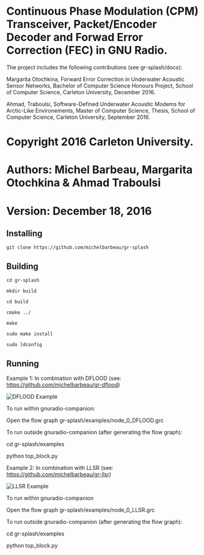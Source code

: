 #  Continuous Phase Modulation (CPM) Transceiver, Packet/Encoder Decoder and Forwad Error Correction (FEC) in GNU Radio.

The project includes the following contributions (see gr-splash/docs):

Margarita Otochkina, Forward Error Correction in Underwater Acoustic Sensor Networks, Bachelor of Computer Science Honours Project, School of Computer Science, Carleton University, December 2016.

Ahmad, Traboulsi, Software-Defined Underwater Acoustic Modems for Arctic-Like Environements, Master of Computer Science, Thesis, School of Computer Science, Carleton University, September 2016.


# Copyright 2016 Carleton University.
# Authors: Michel Barbeau, Margarita Otochkina & Ahmad Traboulsi
# Version: December 18, 2016

## Installing 

`git clone https://github.com/michelbarbeau/gr-splash`

## Building


```
cd gr-splash

mkdir build

cd build 

cmake ../

make

sudo make install

sudo ldconfig

```

## Running

Example 1: In combination with DFLOOD (see: https://github.com/michelbarbeau/gr-dflood)

![DFLOOD Example](https://github.com/michelbarbeau/gr-splash/blob/master/node_DFLOOD.png)

To run within gnuradio-companion:

Open the flow graph  gr-splash/examples/node_0_DFLOOD.grc

To run outside gnuradio-companion (after generating the flow graph):

cd gr-splash/examples

python top_block.py

Example 2: In combination with LLSR (see: https://github.com/michelbarbeau/gr-llsr)

![LLSR Example](https://github.com/michelbarbeau/gr-splash/blob/master/node_LLSR.png)

To run within gnuradio-companion 

Open the flow graph  gr-splash/examples/node_0_LLSR.grc

To run outside gnuradio-companion (after generating the flow graph):

cd gr-splash/examples

python top_block.py
